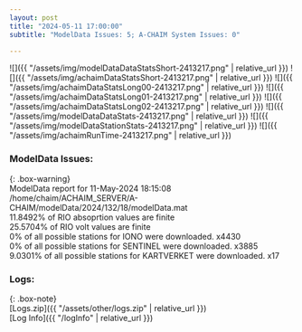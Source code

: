 ```yaml
---
layout: post
title: "2024-05-11 17:00:00"
subtitle: "ModelData Issues: 5; A-CHAIM System Issues: 0"

---
```


![]({{ "/assets/img/modelDataDataStatsShort-2413217.png" | relative_url }})
![]({{ "/assets/img/achaimDataStatsShort-2413217.png" | relative_url }})
![]({{ "/assets/img/achaimDataStatsLong00-2413217.png" | relative_url }})
![]({{ "/assets/img/achaimDataStatsLong01-2413217.png" | relative_url }})
![]({{ "/assets/img/achaimDataStatsLong02-2413217.png" | relative_url }})
![]({{ "/assets/img/modelDataDataStats-2413217.png" | relative_url }})
![]({{ "/assets/img/modelDataStationStats-2413217.png" | relative_url }})
![]({{ "/assets/img/achaimRunTime-2413217.png" | relative_url }})


### ModelData Issues:  
  
{: .box-warning}  
 ModelData report for 11-May-2024 18:15:08   
 /home/chaim/ACHAIM_SERVER/A-CHAIM/modelData/2024/132/18/modelData.mat   
 11.8492% of RIO absoprtion values are finite   
 25.5704% of RIO volt values are finite   
 0% of all possible stations for IONO were downloaded. x4430   
 0% of all possible stations for SENTINEL were downloaded. x3885   
 9.0301% of all possible stations for KARTVERKET were downloaded. x17   
  


### Logs:  
  
{: .box-note}  
[Logs.zip]({{ "/assets/other/logs.zip" | relative_url }})  
[Log Info]({{ "/logInfo" | relative_url }})  
